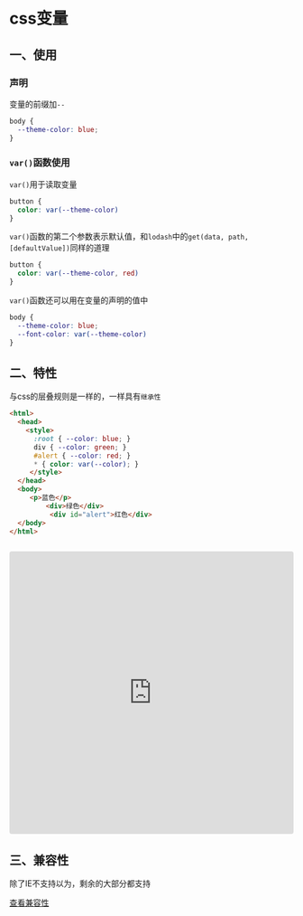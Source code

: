 # css变量

## 一、使用

### 声明

变量的前缀加`--`

```css
body {
  --theme-color: blue;
}
```



### `var()`函数使用

`var()`用于读取变量

```css
button {
  color: var(--theme-color)
}
```

`var()`函数的第二个参数表示默认值，和`lodash`中的`get(data, path, [defaultValue])`同样的道理

```css
button {
  color: var(--theme-color, red)
}
```

`var()`函数还可以用在变量的声明的值中

```css
body {
  --theme-color: blue;
  --font-color: var(--theme-color)
}
```



## 二、特性

与css的层叠规则是一样的，一样具有`继承性`

```html
<html>
  <head>
    <style>
      :root { --color: blue; }
      div { --color: green; }
      #alert { --color: red; }
      * { color: var(--color); }
     </style>
  </head>
  <body>
     <p>蓝色</p>
		 <div>绿色</div>
		  <div id="alert">红色</div>
  </body>
</html>



```

<iframe
     src="https://codesandbox.io/embed/wonderful-platform-ql6f4?fontsize=14&hidenavigation=1&theme=dark"
     style="width:100%; height:500px; border:0; border-radius: 4px; overflow:hidden;"
     title="wonderful-platform-ql6f4"
     allow="geolocation; microphone; camera; midi; vr; accelerometer; gyroscope; payment; ambient-light-sensor; encrypted-media; usb"
     sandbox="allow-modals allow-forms allow-popups allow-scripts allow-same-origin"
   ></iframe>



## 三、兼容性

除了IE不支持以为，剩余的大部分都支持

[查看兼容性](https://www.caniuse.com/#search=var())

